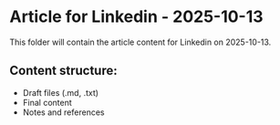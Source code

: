 # Article for Linkedin - 2025-10-13

This folder will contain the article content for Linkedin on 2025-10-13.

## Content structure:
- Draft files (.md, .txt)
- Final content
- Notes and references
